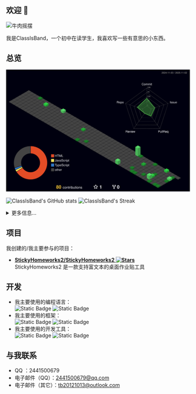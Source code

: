## 欢迎 👋

<img src="https://i1.hdslb.com/bfs/article/0b1903e9a6b4b433e0a3ba2211fe6961383621883.gif@640w_640h.avif"
    width="85"
    alt="牛肉摇摆"/>

我是ClassIsBand，一个初中在读学生，我喜欢写一些有意思的小东西。

## 总览

![](profile-3d-contrib/profile-night-green.svg)

![ClassIsBand's GitHub stats](https://github-readme-stats-q2zk.vercel.app/api?username=belugaQAQ&theme=dracula)
![ClassIsBand's Streak](https://github-readme-streak-stats.herokuapp.com/?user=belugaQAQ&theme=dracula&hide_border=true)

<details>
  <summary>更多信息…</summary>

![trophy](https://github-readme-stats.vercel.app/api/top-langs/?username=BelugaQAQ)
![trophy](https://github-profile-trophy.vercel.app/?username=BelugaQAQ)
</details>

## 项目

我创建的/我主要参与的项目：

- **[StickyHomeworks2/StickyHomeworks2 ![Stars](https://img.shields.io/github/stars/StickyHomeworks2/StickyHomeworks2?label=Stars)](https://github.com/StickyHomeworks2/StickyHomeworks2/)**
  <br/>
  StickyHomeworks2 是一款支持富文本的桌面作业贴工具

## 开发

- 我主要使用的编程语言：<br/>
  ![Static Badge](https://img.shields.io/badge/C%23-%23339933?style=flat-square&logo=.NET&logoColor=white)
  ![Static Badge](https://img.shields.io/badge/C++-%20?style=flat-square&logo=cplusplus&logoColor=white&color=3178C6)
- 我主要使用的框架：<br/>
  ![Static Badge](https://img.shields.io/badge/.NET-%23512bd4?style=flat-square&logo=.NET)
  ![Static Badge](https://img.shields.io/badge/Vue.js-%234FC08D?style=flat-square&logo=vue.js&logoColor=white)
- 我主要使用的开发工具：<br/>
  ![Static Badge](https://img.shields.io/badge/Visual_Studio-%23a478db?style=flat-square&logoColor=white)
  ![Static Badge](https://img.shields.io/badge/Visual_Studio_Code-%232F80ED?style=flat-square&logo=vscodium&logoColor=white)

## 与我联系

- QQ ：2441500679
- 电子邮件（QQ）：<2441500679@qq.com>
- 电子邮件（其它）：<tb20121013@outlook.com>
